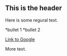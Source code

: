 ## This is the header 

Here is some regural text.

*bullet 1 
*bullet 2 

[Link to Google](http://www.google.com)

More text.
